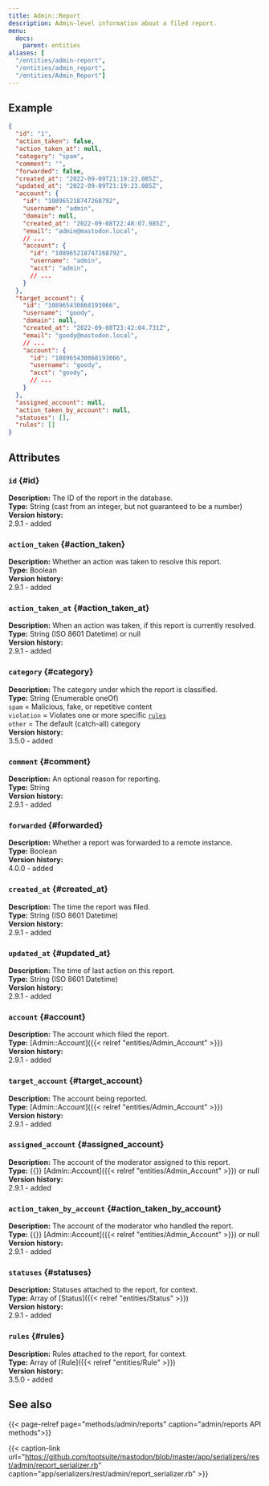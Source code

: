 ```yaml
---
title: Admin::Report
description: Admin-level information about a filed report.
menu:
  docs:
    parent: entities
aliases: [
  "/entities/admin-report",
  "/entities/admin_report",
  "/entities/Admin_Report"]
---
```


## Example

```json
{
  "id": "1",
  "action_taken": false,
  "action_taken_at": null,
  "category": "spam",
  "comment": "",
  "forwarded": false,
  "created_at": "2022-09-09T21:19:23.085Z",
  "updated_at": "2022-09-09T21:19:23.085Z",
  "account": {
    "id": "108965218747268792",
    "username": "admin",
    "domain": null,
    "created_at": "2022-09-08T22:48:07.985Z",
    "email": "admin@mastodon.local",
    // ...
    "account": {
      "id": "108965218747268792",
      "username": "admin",
      "acct": "admin",
      // ...
    }
  },
  "target_account": {
    "id": "108965430868193066",
    "username": "goody",
    "domain": null,
    "created_at": "2022-09-08T23:42:04.731Z",
    "email": "goody@mastodon.local",
    // ...
    "account": {
      "id": "108965430868193066",
      "username": "goody",
      "acct": "goody",
      // ...
    }
  },
  "assigned_account": null,
  "action_taken_by_account": null,
  "statuses": [],
  "rules": []
}
```

## Attributes

### `id` {#id}

**Description:** The ID of the report in the database.\
**Type:** String (cast from an integer, but not guaranteed to be a number)\
**Version history:**\
2.9.1 - added

### `action_taken` {#action_taken}

**Description:** Whether an action was taken to resolve this report.\
**Type:** Boolean\
**Version history:**\
2.9.1 - added

### `action_taken_at` {#action_taken_at}

**Description:** When an action was taken, if this report is currently resolved.\
**Type:** String (ISO 8601 Datetime) or null\
**Version history:**\
2.9.1 - added

### `category` {#category}

**Description:** The category under which the report is classified.\
**Type:** String (Enumerable oneOf)\
`spam` = Malicious, fake, or repetitive content\
`violation` = Violates one or more specific [`rules`](#rules)\
`other` = The default (catch-all) category\
**Version history:**\
3.5.0 - added

### `comment` {#comment}

**Description:** An optional reason for reporting.\
**Type:** String\
**Version history:**\
2.9.1 - added

### `forwarded` {#forwarded}

**Description:** Whether a report was forwarded to a remote instance.\
**Type:** Boolean\
**Version history:**\
4.0.0 - added

### `created_at` {#created_at}

**Description:** The time the report was filed.\
**Type:** String (ISO 8601 Datetime)\
**Version history:**\
2.9.1 - added

### `updated_at` {#updated_at}

**Description:** The time of last action on this report.\
**Type:** String (ISO 8601 Datetime)\
**Version history:**\
2.9.1 - added

### `account` {#account}

**Description:** The account which filed the report.\
**Type:** [Admin::Account]({{< relref "entities/Admin_Account" >}})\
**Version history:**\
2.9.1 - added

### `target_account` {#target_account}

**Description:** The account being reported.\
**Type:** [Admin::Account]({{< relref "entities/Admin_Account" >}})\
**Version history:**\
2.9.1 - added

### `assigned_account` {#assigned_account}

**Description:** The account of the moderator assigned to this report.\
**Type:** {{<nullable>}} [Admin::Account]({{< relref "entities/Admin_Account" >}}) or null\
**Version history:**\
2.9.1 - added

### `action_taken_by_account` {#action_taken_by_account}

**Description:** The account of the moderator who handled the report.\
**Type:** {{<nullable>}} [Admin::Account]({{< relref "entities/Admin_Account" >}}) or null\
**Version history:**\
2.9.1 - added

### `statuses` {#statuses}

**Description:** Statuses attached to the report, for context.\
**Type:** Array of [Status]({{< relref "entities/Status" >}})\
**Version history:**\
2.9.1 - added

### `rules` {#rules}

**Description:** Rules attached to the report, for context.\
**Type:** Array of [Rule]({{< relref "entities/Rule" >}})\
**Version history:**\
3.5.0 - added

## See also

{{< page-relref page="methods/admin/reports" caption="admin/reports API methods">}}

{{< caption-link url="https://github.com/tootsuite/mastodon/blob/master/app/serializers/rest/admin/report_serializer.rb" caption="app/serializers/rest/admin/report_serializer.rb" >}}



